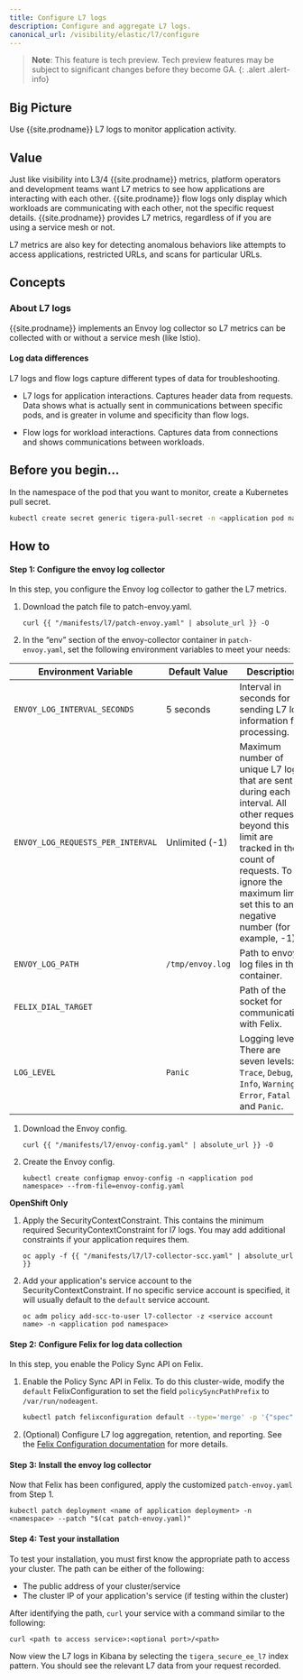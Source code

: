 ```yaml
---
title: Configure L7 logs
description: Configure and aggregate L7 logs.
canonical_url: /visibility/elastic/l7/configure
---
```


>**Note**: This feature is tech preview. Tech preview features may be subject to significant changes before they become GA.
{: .alert .alert-info}

## Big Picture

Use {{site.prodname}} L7 logs to monitor application activity.

## Value

Just like visibility into L3/4 {{site.prodname}} metrics, platform operators and
development teams want L7 metrics to see how applications are interacting with each
other. {{site.prodname}} flow logs only display which workloads are communicating
with each other, not the specific request details. {{site.prodname}} provides L7
metrics, regardless of if you are using a service mesh or not.

L7 metrics are also key for detecting anomalous behaviors like attempts to
access applications, restricted URLs, and scans for particular URLs.

## Concepts

### About L7 logs

{{site.prodname}} implements an Envoy log collector so L7 metrics can be collected with
or without a service mesh (like Istio).

#### Log data differences

L7 logs and flow logs capture different types of data for troubleshooting.

* L7 logs for application interactions.
  Captures header data from requests. Data shows what is actually sent in communications
  between specific pods, and is greater in volume and specificity than flow logs.

* Flow logs for workload interactions.
  Captures data from connections and shows communications between workloads.

## Before you begin...

In the namespace of the pod that you want to monitor, create a Kubernetes pull secret.

```bash
kubectl create secret generic tigera-pull-secret -n <application pod namespace> --from-file=.dockerconfigjson=$HOME/.docker/config.json --type kubernetes.io/dockerconfigjson
```

## How to

#### Step 1: Configure the envoy log collector

In this step, you configure the Envoy log collector to gather the L7 metrics.

1. Download the patch file to patch-envoy.yaml.
   ```
   curl {{ "/manifests/l7/patch-envoy.yaml" | absolute_url }} -O
   ```

1. In the “env” section of the envoy-collector container in `patch-envoy.yaml`, set the
   following environment variables to meet your needs:

| Environment Variable                | Default Value                         | Description |
| ----------------------------------- | ------------------------------------- | ----------- |
| `ENVOY_LOG_INTERVAL_SECONDS`        | 5 seconds                             | Interval in seconds for sending L7 log information for processing. |
| `ENVOY_LOG_REQUESTS_PER_INTERVAL`   | Unlimited (-1)                        | Maximum number of unique L7 logs that are sent during each interval. All other requests beyond this limit are tracked in the count of requests. To ignore the maximum limit, set this to any negative number (for example, -1). |
| `ENVOY_LOG_PATH`                    | `/tmp/envoy.log`                      | Path to envoy log files in the container. |
| `FELIX_DIAL_TARGET`                 |                                       | Path of the socket for communication with Felix. |
| `LOG_LEVEL`                         | `Panic`                               | Logging level. There are seven levels: `Trace`, `Debug`, `Info`, `Warning`, `Error`, `Fatal` and `Panic`. |

1. Download the Envoy config.
   ```
   curl {{ "/manifests/l7/envoy-config.yaml" | absolute_url }} -O
   ```

1. Create the Envoy config.
   ```
   kubectl create configmap envoy-config -n <application pod namespace> --from-file=envoy-config.yaml
   ```

**OpenShift Only**

1. Apply the SecurityContextConstraint. This contains the minimum required SecurityContextConstraint for l7 logs. You may add additional constraints if your application requires them. 
   ```
   oc apply -f {{ "/manifests/l7/l7-collector-scc.yaml" | absolute_url }}
   ```

1. Add your application's service account to the SecurityContextConstraint. If no specific
   service account is specified, it will usually default to the `default` service account.
   ```
   oc adm policy add-scc-to-user l7-collector -z <service account name> -n <application pod namespace>
   ```

#### Step 2: Configure Felix for log data collection

In this step, you enable the Policy Sync API on Felix.

1. Enable the Policy Sync API in Felix. To do this cluster-wide, modify the `default`
FelixConfiguration to set the field `policySyncPathPrefix` to `/var/run/nodeagent`.

    ```bash
    kubectl patch felixconfiguration default --type='merge' -p '{"spec":{"policySyncPathPrefix":"/var/run/nodeagent"}}'
    ```

1. (Optional) Configure L7 log aggregation, retention, and reporting. See the
[Felix Configuration documentation]({{site.baseurl}}/reference/felix/configuration#calico-enterprise-specific-configuration)
for more details.

#### Step 3: Install the envoy log collector

Now that Felix has been configured, apply the customized `patch-envoy.yaml` from Step 1.

```
kubectl patch deployment <name of application deployment> -n <namespace> --patch "$(cat patch-envoy.yaml)"
```

#### Step 4: Test your installation

To test your installation, you must first know the appropriate path to access your cluster.
The path can be either of the following:
* The public address of your cluster/service
* The cluster IP of your application's service (if testing within the cluster)

After identifying the path, `curl` your service with a command similar to the following:
```
curl <path to access service>:<optional port>/<path>
```

Now view the L7 logs in Kibana by selecting the `tigera_secure_ee_l7` index pattern. You
should see the relevant L7 data from your request recorded.
